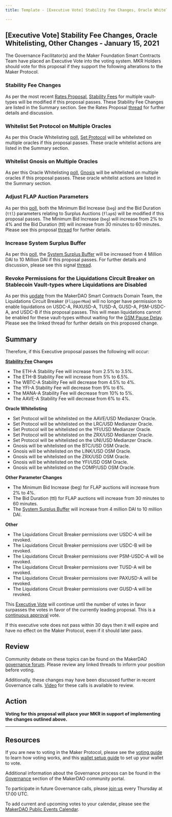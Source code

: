 ```yaml
---
title: Template - [Executive Vote] Stability Fee Changes, Oracle Whitelisting, Other Changes - January 15, 2021

---
```

## [Executive Vote] Stability Fee Changes, Oracle Whitelisting, Other Changes - January 15, 2021

The Governance Facilitator(s) and the Maker Foundation Smart Contracts Team have placed an Executive Vote into the voting system. MKR Holders should vote for this proposal if they support the following alterations to the Maker Protocol.

### Stability Fee Changes

As per the most recent [Rates Proposal](https://vote.makerdao.com/polling/QmfBQ4Bh?network=mainnet#poll-detail), [Stability Fees](https://community-development.makerdao.com/en/learn/governance/param-stability-fee) for multiple vault-types will be modified if this proposal passes. These Stability Fee Changes are listed in the Summary section. See the Rates Proposal [thread](https://forum.makerdao.com/t/rates-changes-proposal-6-jan-2021/5948) for further details and discussion.

### Whitelist Set Protocol on Multiple Oracles

As per this Oracle Whitelisting [poll](https://vote.makerdao.com/polling/QmTctW6i?network=mainnet#poll-detail), [Set Protocol](https://www.tokensets.com/) will be whitelisted on multiple oracles if this proposal passes. These oracle whitelist actions are listed in the Summary section.

### Whitelist Gnosis on Multiple Oracles

As per this Oracle Whitelisting [poll](https://vote.makerdao.com/polling/QmNwTMcB?network=mainnet#poll-detail), [Gnosis](https://gnosis.io/) will be whitelisted on multiple oracles if this proposal passes. These oracle whitelist actions are listed in the Summary section.

### Adjust FLAP Auction Parameters

As per this [poll](https://vote.makerdao.com/polling/QmT79sT6?network=mainnet#poll-detail), both the Minimum Bid Increase (`beg`) and the Bid Duration (`ttl`) parameters relating to Surplus Auctions (`flap`s) will be modified if this proposal passes. The Minimum Bid Increase (`beg`) will increase from 2% to 4% and the Bid Duration (ttl) will increase from 30 minutes to 60 minutes. Please see this proposal [thread](https://forum.makerdao.com/t/flap-surplus-auction-parameter-adjustments-11th-jan-2021/6006) for further details.

### Increase System Surplus Buffer

As per this [poll](https://vote.makerdao.com/polling/QmcXtm1d?network=mainnet), the [System Surplus Buffer](https://community-development.makerdao.com/en/learn/governance/param-system-surplus-buffer/) will be increased from 4 Million DAI to 10 Million DAI if this proposal passes. For further details and discussion, please see this signal [thread](https://forum.makerdao.com/t/signal-request-adjust-the-surplus-buffer/5767).

### Revoke Permissions for the Liquidations Circuit Breaker on Stablecoin Vault-types where Liquidations are Disabled

As per this [update](https://forum.makerdao.com/t/limiting-governance-attack-surface-for-stablecoins/6057) from the MakerDAO Smart Contracts Domain Team, the Liquidations Circuit Breaker (`FlipperMom`) will no longer have permission to enable liquidations on USDC-A, PAXUSD-A, TUSD-A, GUSD-A, PSM-USDC-A, and USDC-B if this proposal passes. This will mean liquidations cannot be enabled for these vault-types without waiting for the [GSM Pause Delay](https://community-development.makerdao.com/en/learn/governance/param-gsm-pause-delay). Please see the linked thread for further details on this proposed change.



## Summary

Therefore, if this Executive proposal passes the following will occur:

**[Stability Fee](https://community-development.makerdao.com/en/learn/governance/param-stability-fee) Changes**
* The ETH-A Stability Fee will increase from 2.5% to 3.5%.
* The ETH-B Stability Fee will increase from 5% to 6.5%.
* The WBTC-A Stability Fee will decrease from 4.5% to 4%.
* The YFI-A Stability Fee will decrease from 9% to 6%.
* The MANA-A Stability Fee will decrease from 10% to 5%.
* The AAVE-A Stability Fee will decrease from 6% to 4%.

**Oracle Whitelisting**
* Set Protocol will be whitelisted on the AAVE/USD Medianzer Oracle.
* Set Protocol will be whitelisted on the LRC/USD Medianzer Oracle.
* Set Protocol will be whitelisted on the YFI/USD Medianzer Oracle.
* Set Protocol will be whitelisted on the ZRX/USD Medianzer Oracle.
* Set Protocol will be whitelisted on the UNI/USD Medianzer Oracle.
* Gnosis will be whitelisted on the BTC/USD OSM Oracle.
* Gnosis will be whitelisted on the LINK/USD OSM Oracle.
* Gnosis will be whitelisted on the ZRX/USD OSM Oracle.
* Gnosis will be whitelisted on the YFI/USD OSM Oracle.
* Gnosis will be whitelisted on the COMP/USD OSM Oracle.

**Other Parameter Changes**
* The Minimum Bid Increase (beg) for FLAP auctions will increase from 2% to 4%.
* The Bid Duration (ttl) for FLAP auctions will increase from 30 minutes to 60 minutes.
* The [System Surplus Buffer](https://community-development.makerdao.com/en/learn/governance/param-system-surplus-buffer/) will increase from 4 million DAI to 10 million DAI.

**Other**
* The Liquidations Circuit Breaker permissions over USDC-A will be revoked.
* The Liquidations Circuit Breaker permissions over USDC-B will be revoked.
* The Liquidations Circuit Breaker permissions over PSM-USDC-A will be revoked.
* The Liquidations Circuit Breaker permissions over TUSD-A will be revoked.
* The Liquidations Circuit Breaker permissions over PAXUSD-A will be revoked.
* The Liquidations Circuit Breaker permissions over GUSD-A will be revoked.


This [Executive Vote](https://community-development.makerdao.com/en/learn/governance/on-chain-gov) will continue until the number of votes in favor surpasses the votes in favor of the currently leading proposal. This is a [continuous approval](https://community-development.makerdao.com/en/learn/governance/how-voting-works) vote. 

If this executive vote does not pass within 30 days then it will expire and have no effect on the Maker Protocol, even if it should later pass. 

## Review

Community debate on these topics can be found on the MakerDAO [governance forum](https://forum.makerdao.com/). Please review any linked threads to inform your position before voting.

Additionally, these changes may have been discussed further in recent Governance calls. [Video](https://www.youtube.com/playlist?list=PLLzkWCj8ywWNq5-90-Id6VPSsrk4OWVan) for these calls is available to review.

## Action

**Voting for this proposal will place your MKR in support of implementing the changes outlined above.**

---

## Resources

If you are new to voting in the Maker Protocol, please see the [voting guide](https://community-development.makerdao.com/en/learn/governance/how-voting-works/) to learn how voting works, and this [wallet setup guide](https://community-development.makerdao.com/en/learn/governance/voting-setup/) to set up your wallet to vote.

Additional information about the Governance process can be found in the [Governance](https://community-development.makerdao.com/en/learn/governance) section of the MakerDAO community portal.

To participate in future Governance calls, please [join us](https://github.com/makerdao/community/tree/master/governance/governance-and-risk-meetings) every Thursday at 17:00 UTC.

To add current and upcoming votes to your calendar, please see the [MakerDAO Public Events Calendar](https://calendar.google.com/calendar/embed?src=makerdao.com_3efhm2ghipksegl009ktniomdk%40group.calendar.google.com&ctz=UTC&mode=week&showCalendars=0&showPrint=0).
